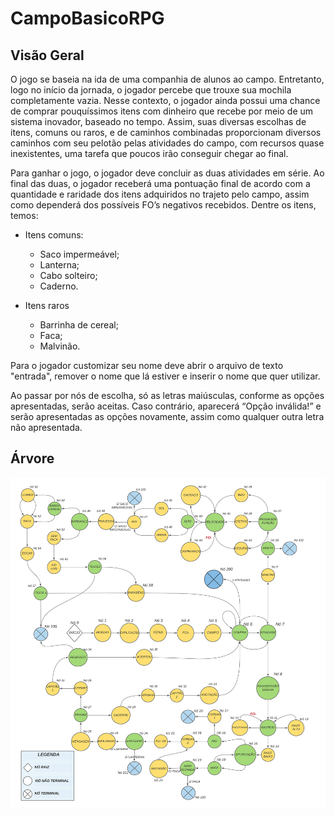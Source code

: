 # CampoBasicoRPG

## Visão Geral
O jogo se baseia na ida de uma companhia de alunos ao campo. Entretanto, logo no início da jornada, o jogador percebe que trouxe sua mochila completamente vazia. Nesse contexto, o jogador ainda possui uma chance de comprar pouquíssimos itens com dinheiro que recebe por meio de um sistema inovador, baseado no tempo. Assim, suas diversas escolhas de itens, comuns ou raros, e de caminhos combinadas proporcionam diversos caminhos com seu pelotão pelas atividades do campo, com recursos quase inexistentes, uma tarefa que poucos irão conseguir chegar ao final.

Para ganhar o jogo, o jogador deve concluir as duas atividades em série. Ao final das duas, o jogador receberá uma pontuação final de acordo com a quantidade e raridade dos itens adquiridos no trajeto pelo campo, assim como dependerá dos possíveis FO’s negativos recebidos. Dentre os itens, temos:

- Itens comuns:
  - Saco impermeável;
  - Lanterna;
  - Cabo solteiro;
  - Caderno.

- Itens raros
  - Barrinha de cereal;
  - Faca;
  - Malvinão.

Para o jogador customizar seu nome deve abrir o arquivo de texto "entrada", remover o nome que lá estiver e inserir o nome que quer utilizar.

Ao passar por nós de escolha, só as letras maiúsculas, conforme as opções apresentadas, serão aceitas. Caso contrário, aparecerá “Opção inválida!” e serão apresentadas as opções novamente, assim como qualquer outra letra não apresentada.

## Árvore
![Fluxogrma das nós do jogo](/Fluxograma.png)
